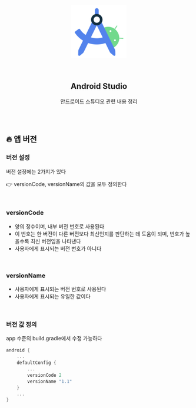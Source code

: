<div align="center">
  <p>
    <img src="../README.assets/studio.png">
  </p>
  <br>
  <h2>Android Studio</h2>
  <p>안드로이드 스튜디오 관련 내용 정리</p>
  <br>
  <br>
</div>


## 🔥 앱 버전

### 버전 설정

버전 설정에는 2가지가 있다

👉 versionCode, versionName의 값을 모두 정의한다

<br>

### versionCode

- 양의 정수이며, 내부 버전 번호로 사용된다
- 이 번호는 한 버전이 다른 버전보다 최신인지를 판단하는 데 도움이 되며, 번호가 높을수록 최신 버전임을 나타낸다
- 사용자에게 표시되는 버전 번호가 아니다

<br>

### versionName

- 사용자에게 표시되는 버전 번호로 사용된다
- 사용자에게 표시되는 유일한 값이다

<br>

### 버전 값 정의

app 수준의 build.gradle에서 수정 가능하다

```kotlin
android {
    ...
    defaultConfig {
        ...
        versionCode 2
        versionName "1.1"
    }
    ...
}
    
```
